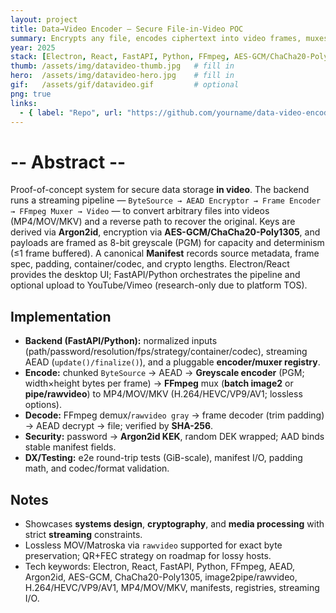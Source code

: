 ```yaml
---
layout: project
title: Data→Video Encoder — Secure File-in-Video POC
summary: Encrypts any file, encodes ciphertext into video frames, muxes with FFmpeg to MP4/MOV/MKV, and fully reverses the process; Electron/React UI + FastAPI/Python backend.
year: 2025
stack: [Electron, React, FastAPI, Python, FFmpeg, AES-GCM/ChaCha20-Poly1305, Argon2id, MP4/MOV/MKV, H.264/HEVC/VP9/AV1]
thumb: /assets/img/datavideo-thumb.jpg   # fill in
hero:  /assets/img/datavideo-hero.jpg    # fill in
gif:   /assets/gif/datavideo.gif         # optional
png: true
links:
  - { label: "Repo", url: "https://github.com/yourname/data-video-encoder" }  # replace
---
```


# -- Abstract --

Proof-of-concept system for secure data storage **in video**. The backend runs a streaming
pipeline — `ByteSource → AEAD Encryptor → Frame Encoder → FFmpeg Muxer → Video` — to
convert arbitrary files into videos (MP4/MOV/MKV) and a reverse path to recover the original.
Keys are derived via **Argon2id**, encryption via **AES-GCM/ChaCha20-Poly1305**, and payloads
are framed as 8-bit greyscale (PGM) for capacity and determinism (≤1 frame buffered). A canonical
**Manifest** records source metadata, frame spec, padding, container/codec, and crypto lengths.
Electron/React provides the desktop UI; FastAPI/Python orchestrates the pipeline and optional
upload to YouTube/Vimeo (research-only due to platform TOS).

## Implementation

- **Backend (FastAPI/Python):** normalized inputs (path/password/resolution/fps/strategy/container/codec),
  streaming AEAD (`update()/finalize()`), and a pluggable **encoder/muxer registry**.
- **Encode:** chunked `ByteSource` → AEAD → **Greyscale encoder** (PGM; width×height bytes per frame) →
  **FFmpeg** mux (**batch image2** or **pipe/rawvideo**) to MP4/MOV/MKV (H.264/HEVC/VP9/AV1; lossless options).
- **Decode:** FFmpeg demux/`rawvideo gray` → frame decoder (trim padding) → AEAD decrypt → file; verified by **SHA-256**.
- **Security:** password → **Argon2id KEK**, random DEK wrapped; AAD binds stable manifest fields.
- **DX/Testing:** e2e round-trip tests (GiB-scale), manifest I/O, padding math, and codec/format validation.

## Notes

- Showcases **systems design**, **cryptography**, and **media processing** with strict **streaming** constraints.
- Lossless MOV/Matroska via `rawvideo` supported for exact byte preservation; QR+FEC strategy on roadmap for lossy hosts.
- Tech keywords: Electron, React, FastAPI, Python, FFmpeg, AEAD, Argon2id, AES-GCM, ChaCha20-Poly1305,
  image2pipe/rawvideo, H.264/HEVC/VP9/AV1, MP4/MOV/MKV, manifests, registries, streaming I/O.

